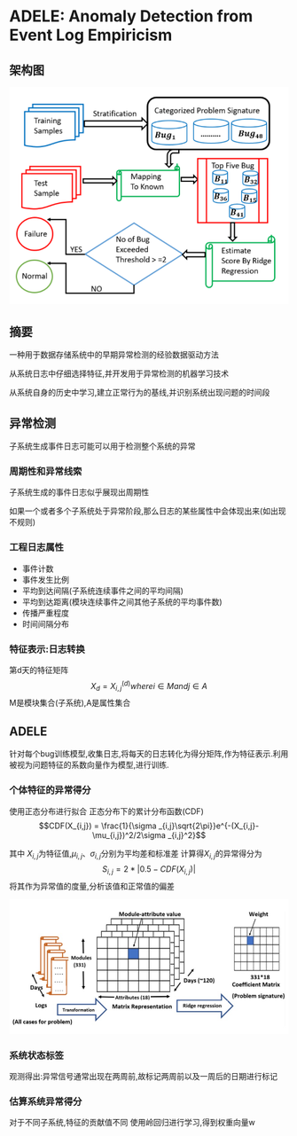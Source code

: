 # ADELE: Anomaly Detection from Event Log Empiricism

## 架构图
![image](https://github.com/XLab-Tongji/RCAToolbox/blob/File/ZHS/week5/prediction_framework_overview.png)

## 摘要
一种用于数据存储系统中的早期异常检测的经验数据驱动方法

从系统日志中仔细选择特征,并开发用于异常检测的机器学习技术

从系统自身的历史中学习,建立正常行为的基线,并识别系统出现问题的时间段

## 异常检测
子系统生成事件日志可能可以用于检测整个系统的异常

### 周期性和异常线索
子系统生成的事件日志似乎展现出周期性

如果一个或者多个子系统处于异常阶段,那么日志的某些属性中会体现出来(如出现不规则)

### 工程日志属性
- 事件计数
- 事件发生比例
- 平均到达间隔(子系统连续事件之间的平均间隔)
- 平均到达距离(模块连续事件之间其他子系统的平均事件数)
- 传播严重程度
- 时间间隔分布

### 特征表示:日志转换
第d天的特征矩阵
$$X_d={X_{i,j}^{(d)} where i \in M and j \in A}$$
M是模块集合(子系统),A是属性集合

## ADELE
针对每个bug训练模型,收集日志,将每天的日志转化为得分矩阵,作为特征表示.利用被视为问题特征的系数向量作为模型,进行训练.

### 个体特征的异常得分
使用正态分布进行拟合
正态分布下的累计分布函数(CDF)
$$CDF(X_{i,j}) = \frac{1}{\sigma _{i,j}\sqrt{2\pi}}e^{-(X_{i,j}-\mu_{i,j})^2/2\sigma _{i,j}^2}$$

其中
$X_{i,j}$为特征值,$\mu_{i,j}$、$\sigma_{i,j}$分别为平均差和标准差
计算得$X_{i,j}$的异常得分为
$$S_{i,j} = 2*|0.5-CDF(X_{i,j})|$$
将其作为异常值的度量,分析该值和正常值的偏差


![image](https://github.com/XLab-Tongji/RCAToolbox/blob/File/ZHS/week5/anomaly_identification_process.png)



### 系统状态标签
观测得出:异常信号通常出现在两周前,故标记两周前以及一周后的日期进行标记

### 估算系统异常得分
对于不同子系统,特征的贡献值不同
使用岭回归进行学习,得到权重向量w
